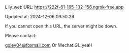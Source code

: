 Lily_web URL: https://222f-61-165-102-156.ngrok-free.app

Updated at: 2024-12-06 09:50:26

If you cannot open this URL, the server might be down.

Please contact: 

goley04@foxmail.com Or Wechat:GL_yeaH